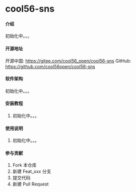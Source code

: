 # cool56-sns

#### 介绍
初始化中。。。

#### 开源地址
开源中国: https://gitee.com/cool56_open/cool56-sns
GitHub: https://github.com/cool56open/cool56-sns

#### 软件架构
初始化中。。。


#### 安装教程

1.  初始化中。。。

#### 使用说明

1. 初始化中。。。

#### 参与贡献

1.  Fork 本仓库
2.  新建 Feat_xxx 分支
3.  提交代码
4.  新建 Pull Request

